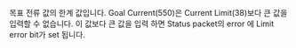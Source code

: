 목표 전류 값의 한계 값입니다. Goal Current(550)은 Current Limit(38)보다 큰 값을 입력할 수 없습니다. 이 값보다 큰 값을 입력 하면 Status packet의 error 에 Limit error bit가 set 됩니다.
